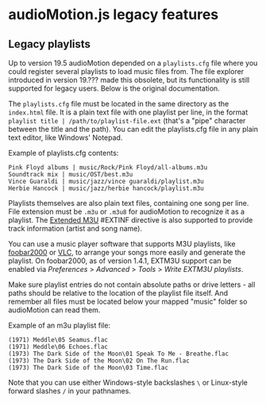 audioMotion.js legacy features
==============================

## Legacy playlists

Up to version 19.5 audioMotion depended on a `playlists.cfg` file where you could register several playlists to load music files from.
The file explorer introduced in version 19.??? made this obsolete, but its functionality is still supported for legacy users. Below is the original documentation.

The `playlists.cfg` file must be located in the same directory as the `index.html` file.
It is a plain text file with one playlist per line, in the format `playlist title | /path/to/playlist-file.ext` (that's a "pipe" character between the title and the path).
You can edit the playlists.cfg file in any plain text editor, like Windows' Notepad.

Example of playlists.cfg contents:

```
Pink Floyd albums | music/Rock/Pink Floyd/all-albums.m3u
Soundtrack mix | music/OST/best.m3u
Vince Guaraldi | music/jazz/vince guaraldi/playlist.m3u
Herbie Hancock | music/jazz/herbie hancock/playlist.m3u
```

Playlists themselves are also plain text files, containing one song per line. File extension must be `.m3u` or `.m3u8` for audioMotion to recognize it as a playlist.
The [Extended M3U](https://en.wikipedia.org/wiki/M3U#Extended_M3U) #EXTINF directive is also supported to provide track information (artist and song name).

You can use a music player software that supports M3U playlists, like [foobar2000](https://www.foobar2000.org/) or [VLC](https://www.videolan.org/vlc/), to arrange your songs more easily and generate the playlist.
On foobar2000, as of version 1.4.1, EXTM3U support can be enabled via *Preferences* > *Advanced* > *Tools* > *Write EXTM3U playlists*.

Make sure playlist entries do not contain absolute paths or drive letters - all paths should be relative to the location of the playlist file itself.
And remember all files must be located below your mapped "music" folder so audioMotion can read them.

Example of an m3u playlist file:

```
(1971) Meddle\05 Seamus.flac
(1971) Meddle\06 Echoes.flac
(1973) The Dark Side of the Moon\01 Speak To Me - Breathe.flac
(1973) The Dark Side of the Moon\02 On The Run.flac
(1973) The Dark Side of the Moon\03 Time.flac
```

Note that you can use either Windows-style backslashes `\` or Linux-style forward slashes `/` in your pathnames.


